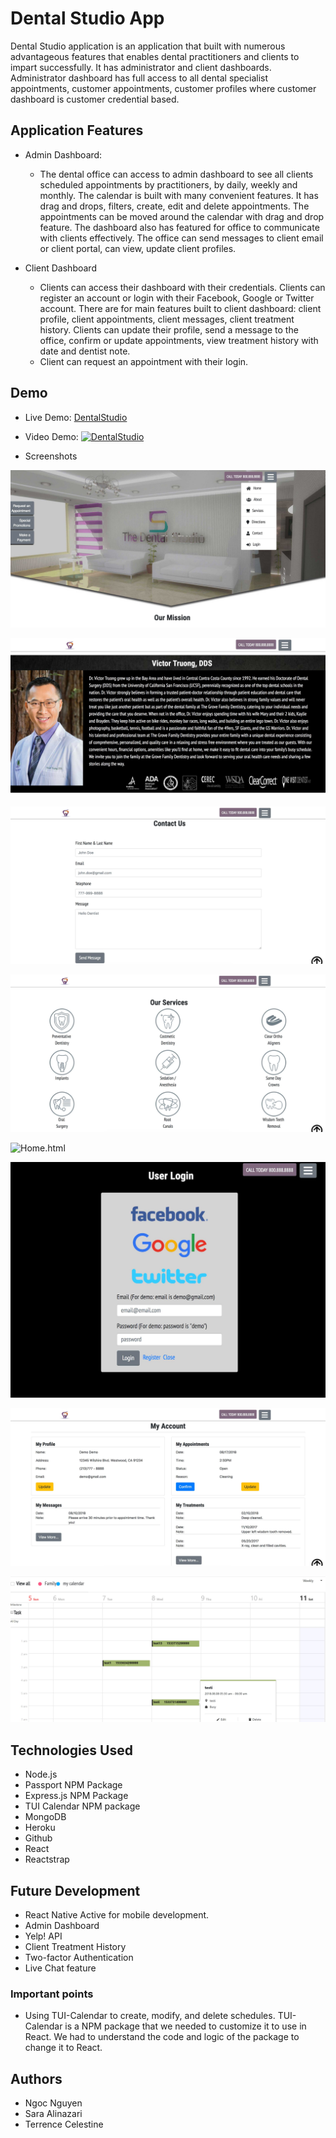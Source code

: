 # Dental Studio App

Dental Studio application is an application that built with numerous advantageous features that enables dental practitioners and clients to impart successfully. It has administrator and client dashboards. Administrator dashboard has full access to all dental specialist appointments, customer appointments, customer profiles where customer dashboard is customer credential based.

## Application Features

- Admin Dashboard:

  - The dental office can access to admin dashboard to see all clients scheduled appointments by practitioners, by daily, weekly and monthly. The calendar is built with many convenient features. It has drag and drops, filters, create, edit and delete appointments. The appointments can be moved around the calendar with drag and drop feature. The dashboard also has featured for office to communicate with clients effectively. The office can send messages to client email or client portal, can view, update client profiles.

- Client Dashboard
  - Clients can access their dashboard with their credentials. Clients can register an account or login with their Facebook, Google or Twitter account. There are for main features built to client dashboard: client profile, client appointments, client messages, client treatment history. Clients can update their profile, send a message to the office, confirm or update appointments, view treatment history with date and dentist note.
  - Client can request an appointment with their login.

## Demo

- Live Demo: [DentalStudio](https://dentalstudioapp.herokuapp.com/)

- Video Demo:
  [![DentalStudio](https://i9.ytimg.com/vi/UN62tpxPAKk/mq3.jpg?sqp=COjf1tsF&rs=AOn4CLBaiN02YBvyzt75pkgJ4dKdD7xfYw)](https://youtu.be/UN62tpxPAKk)

- Screenshots

![Home.html](https://github.com/rnguyen05/DentalOfficeApp/blob/master/screens/home.jpg?raw=true)

![Home.html](https://github.com/rnguyen05/DentalOfficeApp/blob/master/screens/aboutus.jpg?raw=true)

![Home.html](https://github.com/rnguyen05/DentalOfficeApp/blob/master/screens/contact.jpg?raw=true)

![Home.html](https://github.com/rnguyen05/DentalOfficeApp/blob/master/screens/services.jpg?raw=true)

![Home.html](https://github.com/rnguyen05/DentalOfficeApp/blob/master/screens/userregistation.jpg?raw=true)

![Home.html](https://github.com/rnguyen05/DentalOfficeApp/blob/master/screens/login.jpg?raw=true)

![Home.html](https://github.com/rnguyen05/DentalOfficeApp/blob/master/screens/clientdashboard.jpg?raw=true)

![calendar.html](https://github.com/rnguyen05/DentalOfficeApp/blob/master/screens/screen3.jpg?raw=true)

## Technologies Used

- Node.js
- Passport NPM Package
- Express.js NPM Package
- TUI Calendar NPM package
- MongoDB
- Heroku
- Github
- React
- Reactstrap

## Future Development

- React Native Active for mobile development.
- Admin Dashboard
- Yelp! API
- Client Treatment History
- Two-factor Authentication
- Live Chat feature

### Important points

- Using TUI-Calendar to create, modify, and delete schedules. TUI-Calendar is a NPM package that we needed to customize it to use in React. We had to understand the code and logic of the package to change it to React.

## Authors

- Ngoc Nguyen
- Sara Alinazari
- Terrence Celestine
